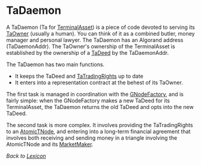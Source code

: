 # TaDaemon

A TaDaemon (Ta for [TerminalAsset](terminal-asset)) is a piece of code devoted to serving
its [TaOwner](ta-owner) (usually a human). You can think of it as a combined butler, money
manager and personal lawyer. The TaDaemon has an Algorand address
(TaDaemonAddr). The TaOwner's ownership of the TerminalAsset is established
by the ownership of a [TaDeed](ta-deed) by the TaDaemonAddr.

The TaDaemon has two main functions.

- It keeps the TaDeed and [TaTradingRights](ta-trading-rights) up to date
- It enters into a representation contract at the behest of its TaOwner.

The first task is managed in coordination with the [GNodeFactory](g-node-factory), and is fairly
simple: when the GNodeFactory makes a new TaDeed for its TerminalAsset, the
TaDaemon returns the old TaDeed and opts into the new TaDeed.

The second task is more complex. It involves providing the TaTradingRights
to an [AtomicTNode](atomic-t-node), and entering into a long-term financial agreement that
involves both receiving and sending money in a triangle involving
the AtomicTNode and its [MarketMaker](market-maker).

_Back to [Lexicon](lexicon.md)_
